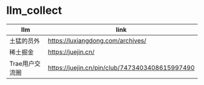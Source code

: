 # llm_collect


| llm      | link |
| ----------- | ----------------- |
|  土猛的员外     | https://luxiangdong.com/archives/      |
|  稀土掘金  | https://juejin.cn/      |
|  Trae用户交流圈 | https://juejin.cn/pin/club/7473403408615997490 |

